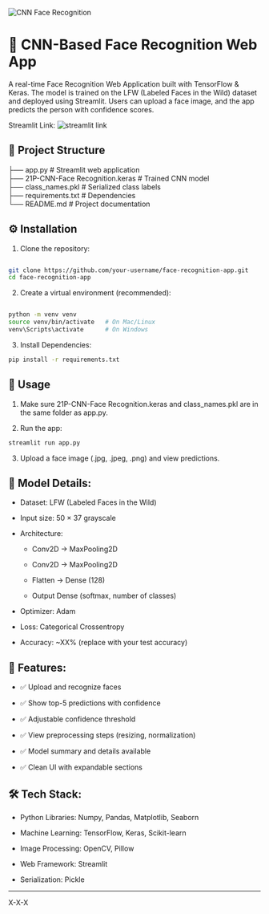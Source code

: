 ![CNN Face Recognition](https://ars.els-cdn.com/content/image/1-s2.0-S2665917423001368-gr6.jpg)

# 👤 CNN-Based Face Recognition Web App

A real-time Face Recognition Web Application built with TensorFlow & Keras. The model is trained on the LFW (Labeled Faces in the Wild) dataset and deployed using Streamlit. Users can upload a face image, and the app predicts the person with confidence scores.

Streamlit Link: ![streamlit link](https://cnn-facerecognition-appdeploymentr3-jj5vug49rqdwmqcgkbnah.streamlit.app/)

## 📂 Project Structure

├── app.py                         # Streamlit web application  
├── 21P-CNN-Face Recognition.keras # Trained CNN model  
├── class_names.pkl                # Serialized class labels  
├── requirements.txt               # Dependencies  
└── README.md                      # Project documentation  

## ⚙️ Installation

1. Clone the repository:

```bash

git clone https://github.com/your-username/face-recognition-app.git
cd face-recognition-app
```

2. Create a virtual environment (recommended):

```bash

python -m venv venv
source venv/bin/activate   # On Mac/Linux
venv\Scripts\activate      # On Windows
 ```

3. Install Dependencies:

```bash
pip install -r requirements.txt
```

## 🚀 Usage

1. Make sure 21P-CNN-Face Recognition.keras and class_names.pkl are in the same folder as app.py.

2. Run the app:

```bash
streamlit run app.py
```

3. Upload a face image (.jpg, .jpeg, .png) and view predictions.

## 🧠 Model Details:

- Dataset: LFW (Labeled Faces in the Wild)

- Input size: 50 × 37 grayscale

- Architecture:

  - Conv2D → MaxPooling2D

  - Conv2D → MaxPooling2D

  - Flatten → Dense (128)

  - Output Dense (softmax, number of classes)

- Optimizer: Adam

- Loss: Categorical Crossentropy

- Accuracy: ~XX% (replace with your test accuracy)

## 📸 Features: 

- ✅ Upload and recognize faces

- ✅ Show top-5 predictions with confidence

- ✅ Adjustable confidence threshold

- ✅ View preprocessing steps (resizing, normalization)

- ✅ Model summary and details available

- ✅ Clean UI with expandable sections

## 🛠️ Tech Stack:

- Python Libraries: Numpy, Pandas, Matplotlib, Seaborn

- Machine Learning: TensorFlow, Keras, Scikit-learn

- Image Processing: OpenCV, Pillow

- Web Framework: Streamlit

- Serialization: Pickle

---

X-X-X
